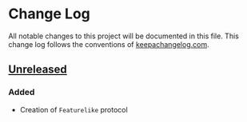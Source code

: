 # Change Log
All notable changes to this project will be documented in this file. This change log follows the conventions of [keepachangelog.com](http://keepachangelog.com/).

## [Unreleased]
### Added
- Creation of `Featurelike` protocol

[Unreleased]: https://github.com/willcohen/ovid/compare/0.1.1...HEAD
[0.1.1]: https://github.com/willcohen/ovid/compare/0.1.0...0.1.1
